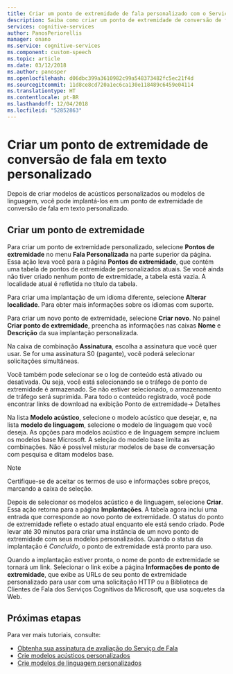 ```yaml
---
title: Criar um ponto de extremidade de fala personalizado com o Serviço de Fala no Azure | Microsoft Docs
description: Saiba como criar um ponto de extremidade de conversão de fala em texto personalizado com o Serviço de Fala nos Serviços Cognitivos.
services: cognitive-services
author: PanosPeriorellis
manager: onano
ms.service: cognitive-services
ms.component: custom-speech
ms.topic: article
ms.date: 03/12/2018
ms.author: panosper
ms.openlocfilehash: d06dbc399a3610982c99a548373482fc5ec21f4d
ms.sourcegitcommit: 11d8ce8cd720a1ec6ca130e118489c6459e04114
ms.translationtype: HT
ms.contentlocale: pt-BR
ms.lasthandoff: 12/04/2018
ms.locfileid: "52852863"
---
```

# <a name="create-a-custom-speech-to-text-endpoint"></a>Criar um ponto de extremidade de conversão de fala em texto personalizado 

Depois de criar modelos de acústicos personalizados ou modelos de linguagem, você pode implantá-los em um ponto de extremidade de conversão de fala em texto personalizado. 

## <a name="create-an-endpoint"></a>Criar um ponto de extremidade
Para criar um ponto de extremidade personalizado, selecione **Pontos de extremidade** no menu **Fala Personalizada** na parte superior da página. Essa ação leva você para a página **Pontos de extremidade**, que contém uma tabela de pontos de extremidade personalizados atuais. Se você ainda não tiver criado nenhum ponto de extremidade, a tabela está vazia. A localidade atual é refletida no título da tabela. 

Para criar uma implantação de um idioma diferente, selecione **Alterar localidade**. Para obter mais informações sobre os idiomas com suporte.

Para criar um novo ponto de extremidade, selecione **Criar novo**. No painel **Criar ponto de extremidade**, preencha as informações nas caixas **Nome** e **Descrição** da sua implantação personalizada.

Na caixa de combinação **Assinatura**, escolha a assinatura que você quer usar. Se for uma assinatura S0 (pagante), você poderá selecionar solicitações simultâneas.

Você também pode selecionar se o log de conteúdo está ativado ou desativada. Ou seja, você está selecionando se o tráfego de ponto de extremidade é armazenado. Se não estiver selecionado, o armazenamento de tráfego será suprimida. Para todo o conteúdo registrado, você pode encontrar links de download na exibição Ponto de extremidade-> Detalhes

Na lista **Modelo acústico**, selecione o modelo acústico que desejar, e, na lista **modelo de linguagem**, selecione o modelo de linguagem que você deseja. As opções para modelos acústico e de linguagem sempre incluem os modelos base Microsoft. A seleção do modelo base limita as combinações. Não é possível misturar modelos de base de conversação com pesquisa e ditam modelos base.

> [!NOTE]
> Certifique-se de aceitar os termos de uso e informações sobre preços, marcando a caixa de seleção.
>

Depois de selecionar os modelos acústico e de linguagem, selecione **Criar**. Essa ação retorna para a página **Implantações**. A tabela agora inclui uma entrada que corresponde ao novo ponto de extremidade. O status do ponto de extremidade reflete o estado atual enquanto ele está sendo criado. Pode levar até 30 minutos para criar uma instância de um novo ponto de extremidade com seus modelos personalizados. Quando o status da implantação é *Concluído*, o ponto de extremidade está pronto para uso.

Quando a implantação estiver pronta, o nome de ponto de extremidade se tornará um link. Selecionar o link exibe a página **Informações de ponto de extremidade**, que exibe as URLs de seu ponto de extremidade personalizado para usar com uma solicitação HTTP ou a Biblioteca de Clientes de Fala dos Serviços Cognitivos da Microsoft, que usa soquetes da Web.

## <a name="next-steps"></a>Próximas etapas

Para ver mais tutoriais, consulte:
- [Obtenha sua assinatura de avaliação do Serviço de Fala](https://azure.microsoft.com/try/cognitive-services/)
- [Crie modelos acústicos personalizados](how-to-customize-acoustic-models.md)
- [Crie modelos de linguagem personalizados](how-to-customize-language-model.md)
